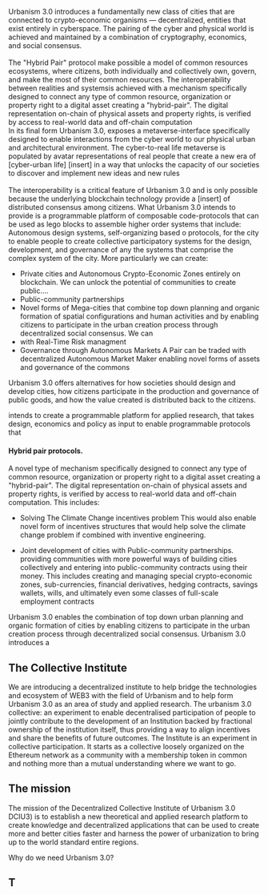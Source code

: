 
Urbanism 3.0 introduces a fundamentally new class of cities that are connected to crypto-economic organisms — decentralized, entities that exist entirely in cyberspace. The pairing of the cyber and physical world is achieved and maintained by a combination of cryptography, economics, and social consensus.<br><br>
The "Hybrid Pair" protocol make possible a model of common resources ecosystems, where citizens, both individually and collectively own, govern, and make the most of their common resources. The interoperability between realities and systemsis achieved with a mechanism specifically designed to connect any type of common resource, organization or property right to a digital asset creating a "hybrid-pair". The digital representation on-chain of physical assets and property rights, is verified by access to real-world data and off-chain computation<br>
In its final form Urbanism 3.0, exposes a metaverse-interface specifically designed to enable interactions from the cyber world to our physical urban and architectural environment. 
The cyber-to-real life metaverse is populated by avatar representations of real people that create a new era of [cyber-urban life] [insert] in a way that unlocks the capacity of our societies to discover and implement new ideas and new rules<br><br>
The interoperability is a critical feature of Urbanism 3.0 and is only possible because the underlying blockchain technology provide a [insert] of distributed consensus among citizens.
What Urbanism 3.0 intends to provide is a programmable platform of composable code-protocols that can be used as lego blocks to assemble higher order systems that include: Autonomous design systems, self-organizing based o protocols, for the city to enable people to create collective participatory systems for the design, development, and governance of any the systems that comprise the complex system of the city. 
More particularly we can create: 
* Private cities and Autonomous Crypto-Economic Zones entirely on blockchain. We can unlock the potential of communities to create public....
* Public-community partnerships
* Novel forms of Mega-cities that combine top down planning and organic formation of spatial configurations and human activities and by enabling citizens to participate in the urban creation process through decentralized social consensus. We can 
*  with Real-Time Risk managment 
* Governance through Autonomous Markets
A Pair can be traded with decentralized Autonomous Market Maker enabling novel forms of assets and governance of the commons

Urbanism 3.0 offers alternatives for how societies should design and develop cities, how citizens participate in the production and governance of public goods, and how the value created is distributed back to the citizens.

intends to create a programmable platform for applied research, that takes design, economics and policy as input to enable programmable protocols that 

#### Hybrid pair protocols. 
A novel type of mechanism specifically designed to connect any type of common resource, organization or property right to a digital asset creating a "hybrid-pair". The digital representation on-chain of physical assets and property rights, is verified by access to real-world data and off-chain computation. This includes:

* Solving The Climate Change incentives problem
This would also enable novel form of incentives structures that would help solve the climate change problem if combined with inventive engineering.

* Joint development of cities with Public-community partnerships.
providing communities with more powerful ways of building cities collectively and entering into public-community contracts using their money. This includes creating and managing special crypto-economic zones, sub-currencies, financial derivatives, hedging contracts, savings wallets, wills, and ultimately even some classes of full-scale employment contracts

Urbanism 3.0 enables the combination of top down urban planning and organic formation of cities by enabling citizens to participate in the urban creation process through decentralized social consensus.
Urbanism 3.0 introduces a

## The Collective Institute
We are introducing a decentralized institute to help bridge the technologies and ecosystem of WEB3 with the field of Urbanism and to help form Urbanism 3.0 as an area of study and applied research.
The urbanism 3.0 collective: an experiment to enable decentralised participation  of people to jointly contribute to the development of an Institution backed by fractional ownership of the institution itself, thus providing a way to align incentives and share the benefits of future outcomes.
The Institute is an experiment in collective participation. It starts as a collective loosely organized on the Ethereum network as a community with a membership token in common and nothing more than a mutual understanding where we want to go.<br>


## The mission
The mission of the Decentralized Collective Institute of Urbanism 3.0 DCIU3) is to establish a new theoretical and applied research platform to create knowledge and decentralized applications that can be used to create more and better cities faster and harness the power of urbanization to bring up to the world standard entire regions.<br>

Why do we need Urbanism 3.0?

## T
